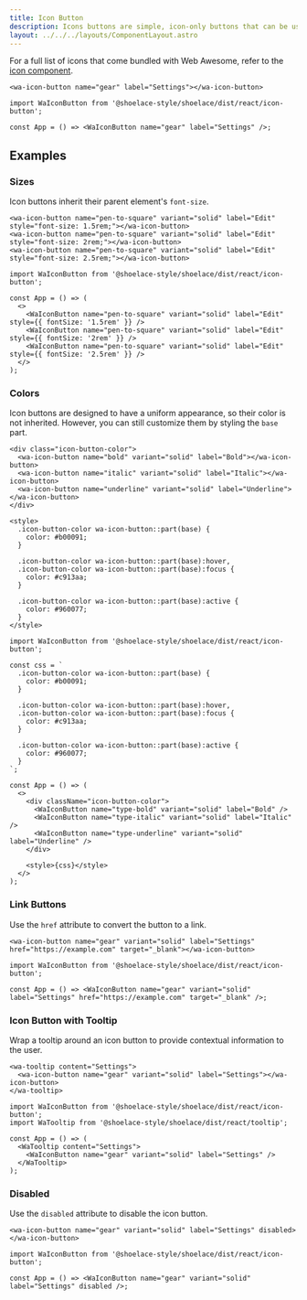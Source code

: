```yaml
---
title: Icon Button
description: Icons buttons are simple, icon-only buttons that can be used for actions and in toolbars.
layout: ../../../layouts/ComponentLayout.astro
---
```


For a full list of icons that come bundled with Web Awesome, refer to the [icon component](/components/icon).

```html:preview
<wa-icon-button name="gear" label="Settings"></wa-icon-button>
```

```jsx:react
import WaIconButton from '@shoelace-style/shoelace/dist/react/icon-button';

const App = () => <WaIconButton name="gear" label="Settings" />;
```

## Examples

### Sizes

Icon buttons inherit their parent element's `font-size`.

```html:preview
<wa-icon-button name="pen-to-square" variant="solid" label="Edit" style="font-size: 1.5rem;"></wa-icon-button>
<wa-icon-button name="pen-to-square" variant="solid" label="Edit" style="font-size: 2rem;"></wa-icon-button>
<wa-icon-button name="pen-to-square" variant="solid" label="Edit" style="font-size: 2.5rem;"></wa-icon-button>
```

```jsx:react
import WaIconButton from '@shoelace-style/shoelace/dist/react/icon-button';

const App = () => (
  <>
    <WaIconButton name="pen-to-square" variant="solid" label="Edit" style={{ fontSize: '1.5rem' }} />
    <WaIconButton name="pen-to-square" variant="solid" label="Edit" style={{ fontSize: '2rem' }} />
    <WaIconButton name="pen-to-square" variant="solid" label="Edit" style={{ fontSize: '2.5rem' }} />
  </>
);
```

### Colors

Icon buttons are designed to have a uniform appearance, so their color is not inherited. However, you can still customize them by styling the `base` part.

```html:preview
<div class="icon-button-color">
  <wa-icon-button name="bold" variant="solid" label="Bold"></wa-icon-button>
  <wa-icon-button name="italic" variant="solid" label="Italic"></wa-icon-button>
  <wa-icon-button name="underline" variant="solid" label="Underline"></wa-icon-button>
</div>

<style>
  .icon-button-color wa-icon-button::part(base) {
    color: #b00091;
  }

  .icon-button-color wa-icon-button::part(base):hover,
  .icon-button-color wa-icon-button::part(base):focus {
    color: #c913aa;
  }

  .icon-button-color wa-icon-button::part(base):active {
    color: #960077;
  }
</style>
```

```jsx:react
import WaIconButton from '@shoelace-style/shoelace/dist/react/icon-button';

const css = `
  .icon-button-color wa-icon-button::part(base) {
    color: #b00091;
  }

  .icon-button-color wa-icon-button::part(base):hover,
  .icon-button-color wa-icon-button::part(base):focus {
    color: #c913aa;
  }

  .icon-button-color wa-icon-button::part(base):active {
    color: #960077;
  }
`;

const App = () => (
  <>
    <div className="icon-button-color">
      <WaIconButton name="type-bold" variant="solid" label="Bold" />
      <WaIconButton name="type-italic" variant="solid" label="Italic" />
      <WaIconButton name="type-underline" variant="solid" label="Underline" />
    </div>

    <style>{css}</style>
  </>
);
```

### Link Buttons

Use the `href` attribute to convert the button to a link.

```html:preview
<wa-icon-button name="gear" variant="solid" label="Settings" href="https://example.com" target="_blank"></wa-icon-button>
```

```jsx:react
import WaIconButton from '@shoelace-style/shoelace/dist/react/icon-button';

const App = () => <WaIconButton name="gear" variant="solid" label="Settings" href="https://example.com" target="_blank" />;
```

### Icon Button with Tooltip

Wrap a tooltip around an icon button to provide contextual information to the user.

```html:preview
<wa-tooltip content="Settings">
  <wa-icon-button name="gear" variant="solid" label="Settings"></wa-icon-button>
</wa-tooltip>
```

```jsx:react
import WaIconButton from '@shoelace-style/shoelace/dist/react/icon-button';
import WaTooltip from '@shoelace-style/shoelace/dist/react/tooltip';

const App = () => (
  <WaTooltip content="Settings">
    <WaIconButton name="gear" variant="solid" label="Settings" />
  </WaTooltip>
);
```

### Disabled

Use the `disabled` attribute to disable the icon button.

```html:preview
<wa-icon-button name="gear" variant="solid" label="Settings" disabled></wa-icon-button>
```

```jsx:react
import WaIconButton from '@shoelace-style/shoelace/dist/react/icon-button';

const App = () => <WaIconButton name="gear" variant="solid" label="Settings" disabled />;
```
